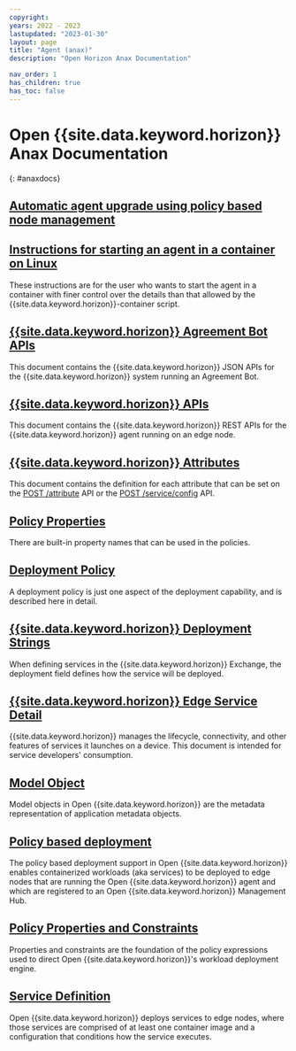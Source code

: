 ```yaml
---
copyright:
years: 2022 - 2023
lastupdated: "2023-01-30"
layout: page
title: "Agent (anax)"
description: "Open Horizon Anax Documentation"

nav_order: 1
has_children: true
has_toc: false
---
```


# Open {{site.data.keyword.horizon}} Anax Documentation
{: #anaxdocs}

## [Automatic agent upgrade using policy based node management](node_management_overview.md)

## [Instructions for starting an agent in a container on Linux](agent_container_manual_deploy.md)

These instructions are for the user who wants to start the agent in a container with finer control over the details than that allowed by the {{site.data.keyword.horizon}}-container script.

## [{{site.data.keyword.horizon}} Agreement Bot APIs](agreement_bot_api.md)

This document contains the {{site.data.keyword.horizon}} JSON APIs for the {{site.data.keyword.horizon}} system running an Agreement Bot.

## [{{site.data.keyword.horizon}} APIs](api.md)

This document contains the {{site.data.keyword.horizon}} REST APIs for the {{site.data.keyword.horizon}} agent running on an edge node.

## [{{site.data.keyword.horizon}} Attributes](attributes.md)

This document contains the definition for each attribute that can be set on the [POST /attribute](./api.md#api-post--attribute) API or the [POST /service/config](./api.md#api-post--serviceconfig) API.

## [Policy Properties](built_in_policy.md)

There are built-in property names that can be used in the policies.

## [Deployment Policy](deployment_policy.md)

A deployment policy is just one aspect of the deployment capability, and is described here in detail.

## [{{site.data.keyword.horizon}} Deployment Strings](deployment_string.md)

When defining services in the {{site.data.keyword.horizon}} Exchange, the deployment field defines how the service will be deployed.

## [{{site.data.keyword.horizon}} Edge Service Detail](managed_workloads.md)

{{site.data.keyword.horizon}} manages the lifecycle, connectivity, and other features of services it launches on a device. This document is intended for service developers' consumption.

## [Model Object](model_policy.md)

Model objects in Open {{site.data.keyword.horizon}} are the metadata representation of application metadata objects.

## [Policy based deployment](policy.md)

The policy based deployment support in Open {{site.data.keyword.horizon}} enables containerized workloads (aka services) to be deployed to edge nodes that are running the Open {{site.data.keyword.horizon}} agent and which are registered to an Open {{site.data.keyword.horizon}} Management Hub.

## [Policy Properties and Constraints](properties_and_constraints.md)

Properties and constraints are the foundation of the policy expressions used to direct Open {{site.data.keyword.horizon}}'s workload deployment engine.

## [Service Definition](service_def.md)

Open {{site.data.keyword.horizon}} deploys services to edge nodes, where those services are comprised of at least one container image and a configuration that conditions how the service executes.
